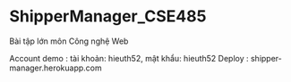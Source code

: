 # ShipperManager_CSE485
Bài tập lớn môn Công nghệ Web

Account demo : 
    tài khoản: hieuth52,
    mật khẩu: hieuth52
Deploy : shipper-manager.herokuapp.com
